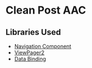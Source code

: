 # Clean Post AAC

Libraries Used
--------------

* [ Navigation Component](https://codelabs.developers.google.com/codelabs/android-navigation/index.html?index=..%2F..index#0)
* [ViewPager2](https://developer.android.com/jetpack/androidx/releases/viewpager2) 
* [Data Binding](https://codelabs.developers.google.com/codelabs/android-databinding/index.html?index=..%2F..index#5) 

